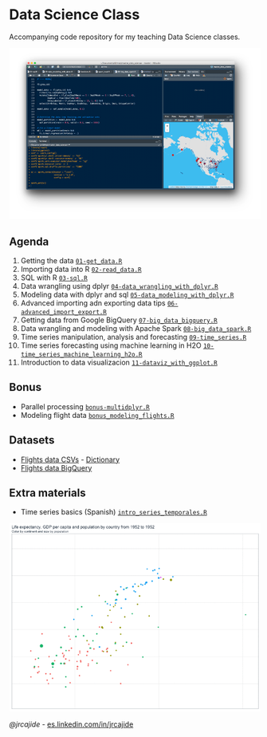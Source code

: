 # Data Science Class
Accompanying code repository for my teaching Data Science classes.

![Rstudio](img/rstudio_ide.png "Rstudio")



## Agenda

1. Getting the data [`01-get_data.R`](01-get_data.R)
2. Importing data into R [`02-read_data.R`](02-read_data.R)
3. SQL with R [`03-sql.R`](03-sql.R)
4. Data wrangling using dplyr [`04-data_wrangling_with_dplyr.R`](04-data_wrangling_with_dplyr.R)
5. Modeling data with dplyr and sql [`05-data_modeling_with_dplyr.R`](05-data_modeling_with_dplyr.R)
6. Advanced importing adn exporting data tips [`06-advanced_import_export.R`](06-advanced_import_export.R)
7. Getting data from Google BigQuery [`07-big_data_bigquery.R`](07-big_data_bigquery.R)
8. Data wrangling and modeling with Apache Spark [`08-big_data_spark.R`](08-big_data_spark.R)
9. Time series manipulation, analysis and forecasting [`09-time_series.R`](09-time_series.R)
10. Time series forecasting using machine learning in H2O [`10-time_series_machine_learning_h2o.R`](10-time_series_machine_learning_h2o.R)
11. Introduction to data visualizacion [`11-dataviz_with_ggplot.R`](11-dataviz_with_ggplot.R)

## Bonus
* Parallel processing [`bonus-multidplyr.R`](bonus-multidplyr.R)
* Modeling flight data [`bonus_modeling_flights.R`](bonus_modeling_flights.R) 

## Datasets
* [Flights data CSVs](http://stat-computing.org/dataexpo/2009/the-data.html) - [Dictionary](https://www.transtats.bts.gov/Fields.asp?Table_ID=236)
* [Flights data BigQuery](https://bigquery.cloud.google.com/table/datascience-open-data:flights.flights)

## Extra materials
* Time series basics (Spanish)  [`intro_series_temporales.R`](intro_series_temporales.R)


![Rstudio](img/gapminder.gif "Rstudio")

*@jrcajide* - [es.linkedin.com/in/jrcajide
](http://es.linkedin.com/in/jrcajide
)